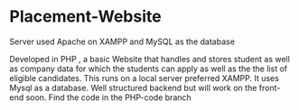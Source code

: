 # Placement-Website

Server used Apache on XAMPP and MySQL as the database


Developed in PHP , a basic Website that handles and stores student as well as company data for which the students can apply as well as the the list of eligible candidates.
This runs on a local server preferred XAMPP.
It uses Mysql as a database.
Well structured backend but will work on the front-end soon.
Find the code in the PHP-code branch
